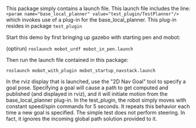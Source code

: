 This package simply contains a launch file.  This launch file includes the line:
`<param name="base_local_planner" value="test_plugin/TestPlanner"/>`
which invokes use of a plug-in for the base_local_planner.
This plug-in resides in package `test_plugin`

Start this demo by first bringing up gazebo with starting pen and mobot:

(optirun) `roslaunch mobot_urdf mobot_in_pen.launch`

Then run the launch file contained in this package:

`roslaunch mobot_with_plugin mobot_startup_navstack.launch`

In the rviz display that is launched, use the "2D Nav Goal" tool to specify a goal pose.
Specifying a goal will cause a path to get computed and published (and displayed in rviz), and
it will initiate motion from the base_local_planner plug-in.  In the test_plugin, the
robot simply moves with constant speed/spin commands for 5 seconds.  It repeats this behavior
each time a new goal is specified.  The simple test does not perform steering.  In fact, it
ignores the incoming global path solution provided to it.











